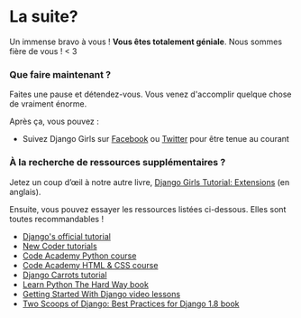 # La suite?

Un immense bravo à vous ! **Vous êtes totalement géniale**. Nous sommes fière de vous ! < 3

### Que faire maintenant ?

Faites une pause et détendez-vous. Vous venez d'accomplir quelque chose de vraiment énorme.

Après ça, vous pouvez :

*   Suivez Django Girls sur [Facebook][1] ou [Twitter][2] pour être tenue au courant

 [1]: http://facebook.com/djangogirls
 [2]: https://twitter.com/djangogirls

### À la recherche de ressources supplémentaires ?

Jetez un coup d’œil à notre autre livre, [Django Girls Tutorial: Extensions][3] (en anglais).

 [3]: http://djangogirls.gitbooks.io/django-girls-tutorial-extensions/

Ensuite, vous pouvez essayer les ressources listées ci-dessous. Elles sont toutes recommandables !
- [Django's official tutorial][4]
- [New Coder tutorials][5]
- [Code Academy Python course][6]
- [Code Academy HTML & CSS course][7]
- [Django Carrots tutorial][8]
- [Learn Python The Hard Way book][9]
- [Getting Started With Django video lessons][10]
- [Two Scoops of Django: Best Practices for Django 1.8 book][11]

 [4]: https://docs.djangoproject.com/en/1.10/intro/tutorial01/
 [5]: http://newcoder.io/tutorials/
 [6]: https://www.codecademy.com/en/tracks/python
 [7]: https://www.codecademy.com/tracks/web
 [8]: https://github.com/ggcarrots/django-carrots/
 [9]: http://learnpythonthehardway.org/book/
 [10]: http://www.gettingstartedwithdjango.com/
 [11]: https://twoscoopspress.com/products/two-scoops-of-django-1-8
